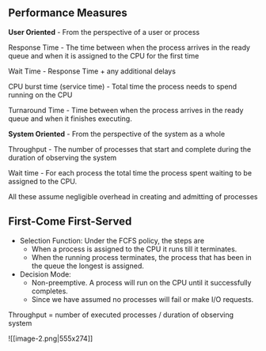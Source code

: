 ## Performance Measures

**User Oriented** - From the perspective of a user or process

Response Time - The time between when the process arrives in the ready queue and when it is assigned to the CPU for the first time

Wait Time - Response Time + any additional delays

CPU burst time (service time) - Total time the process needs to spend running on the CPU

Turnaround Time - Time between when the process arrives in the ready queue and when it finishes executing. 

**System Oriented** - From the perspective of the system as a whole

Throughput - The number of processes that start and complete during the duration of observing the system

Wait time - For each process the total time the process spent waiting to be assigned to the CPU. 

All these assume negligible overhead in creating and admitting of processes

## First-Come First-Served

- Selection Function: Under the FCFS policy, the steps are
	- When a process is assigned to the CPU it runs till it terminates.
	- When the running process terminates, the process that has been in the queue the longest is assigned.
- Decision Mode:
	- Non-preemptive. A process will run on the CPU until it successfully completes.
	- Since we have assumed no processes will fail or make I/O requests. 

Throughput = number of executed processes / duration of observing system

![[image-2.png|555x274]]

